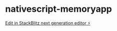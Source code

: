 # nativescript-memoryapp

[Edit in StackBlitz next generation editor ⚡️](https://stackblitz.com/~/github.com/xavirodriguez/nativescript-memoryapp)